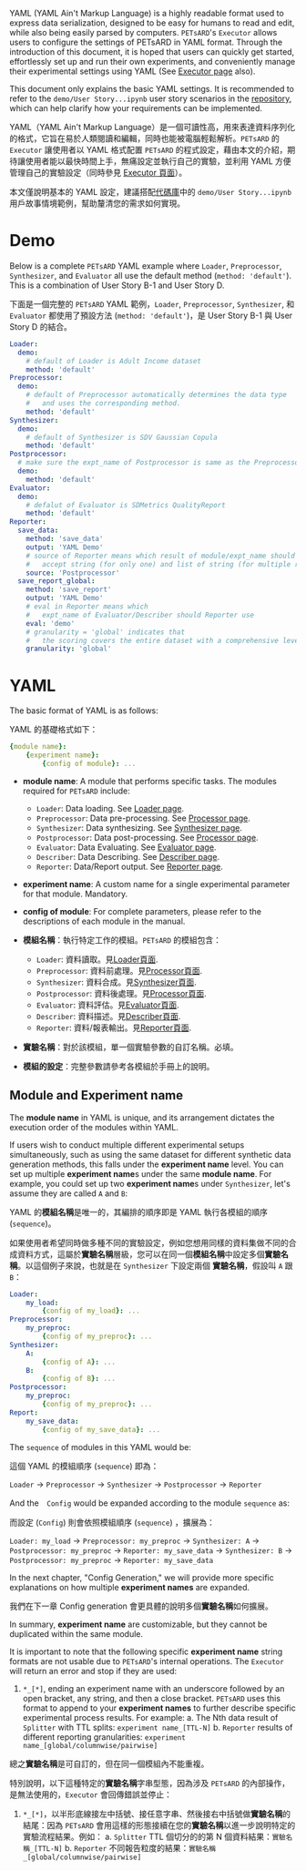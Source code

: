 YAML (YAML Ain't Markup Language) is a highly readable format used to express data serialization, designed to be easy for humans to read and edit, while also being easily parsed by computers. `PETsARD`'s `Executor` allows users to configure the settings of PETsARD in YAML format. Through the introduction of this document, it is hoped that users can quickly get started, effortlessly set up and run their own experiments, and conveniently manage their experimental settings using YAML (See [Executor page](https://nics-tw.github.io/PETsARD/Executor.html) also).

This document only explains the basic YAML settings. It is recommended to refer to the `demo/User Story...ipynb` user story scenarios in the [repository](https://github.com/nics-tw/PETsARD/tree/main/demo), which can help clarify how your requirements can be implemented.


YAML（YAML Ain't Markup Language）是一個可讀性高，用來表達資料序列化的格式，它旨在易於人類閱讀和編輯，同時也能被電腦輕鬆解析。`PETsARD` 的 `Executor` 讓使用者以 YAML 格式配置 `PETsARD` 的程式設定，藉由本文的介紹，期待讓使用者能以最快時間上手，無痛設定並執行自己的實驗，並利用 YAML 方便管理自己的實驗設定（同時參見 [Executor 頁面](https://nics-tw.github.io/PETsARD/Executor.html)）。

本文僅說明基本的 YAML 設定，建議搭配[代碼庫](https://github.com/nics-tw/PETsARD/tree/main/demo)中的 `demo/User Story...ipynb` 用戶故事情境範例，幫助釐清您的需求如何實現。


# Demo

Below is a complete `PETsARD` YAML example where `Loader`, `Preprocessor`, `Synthesizer`, and `Evaluator` all use the default method (`method: 'default'`). This is a combination of User Story B-1 and User Story D.


下面是一個完整的 `PETsARD` YAML 範例，`Loader`, `Preprocessor`, `Synthesizer`, 和 `Evaluator` 都使用了預設方法 (`method: 'default'`)，是 User Story B-1 與 User Story D 的結合。


```YAML
Loader:
  demo:
    # default of Loader is Adult Income dataset
    method: 'default'
Preprocessor:
  demo:
    # default of Preprocessor automatically determines the data type
    #   and uses the corresponding method.
    method: 'default'
Synthesizer:
  demo:
    # default of Synthesizer is SDV Gaussian Copula
    method: 'default'
Postprocessor:
  # make sure the expt_name of Postprocessor is same as the Preprocessor
  demo:
    method: 'default'
Evaluator:
  demo:
    # defalut of Evaluator is SDMetrics QualityReport
    method: 'default'
Reporter:
  save_data:
    method: 'save_data'
    output: 'YAML Demo'
    # source of Reporter means which result of module/expt_name should Reporter use
    #   accept string (for only one) and list of string (for multiple result)
    source: 'Postprocessor'
  save_report_global:
    method: 'save_report'
    output: 'YAML Demo'
    # eval in Reporter means which
    #   expt_name of Evaluator/Describer should Reporter use
    eval: 'demo'
    # granularity = 'global' indicates that
    #   the scoring covers the entire dataset with a comprehensive level of detail.
    granularity: 'global'
```


# YAML

The basic format of YAML is as follows:

YAML 的基礎格式如下：


```YAML
{module name}:
    {experiment name}:
        {config of module}: ...
```


- **module name**: A module that performs specific tasks. The modules required for `PETsARD` include:
    - `Loader`: Data loading. See [Loader page](https://nics-tw.github.io/PETsARD/Loader.html).
    - `Preprocessor`: Data pre-processing. See [Processor page](https://nics-tw.github.io/PETsARD/Processor.html).
    - `Synthesizer`: Data synthesizing. See [Synthesizer page](https://nics-tw.github.io/PETsARD/Synthesizer.html).
    - `Postprocessor`: Data post-processing. See [Processor page](https://nics-tw.github.io/PETsARD/Synthesizer.html).
    - `Evaluator`: Data Evaluating. See [Evaluator page](https://nics-tw.github.io/PETsARD/Evaluator.html).
    - `Describer`: Data Describing. See [Describer page](https://nics-tw.github.io/PETsARD/Describer.html).
    - `Reporter`: Data/Report output. See [Reporter page](https://nics-tw.github.io/PETsARD/Reporter.html).
- **experiment name**: A custom name for a single experimental parameter for that module. Mandatory.
- **config of module**: For complete parameters, please refer to the descriptions of each module in the manual.


- **模組名稱**：執行特定工作的模組。`PETsARD` 的模組包含：
    - `Loader`: 資料讀取。見[Loader頁面](https://nics-tw.github.io/PETsARD/Loader.html).
    - `Preprocessor`: 資料前處理。見[Processor頁面](https://nics-tw.github.io/PETsARD/Processor.html).
    - `Synthesizer`: 資料合成。見[Synthesizer頁面](https://nics-tw.github.io/PETsARD/Synthesizer.html).
    - `Postprocessor`: 資料後處理。見[Processor頁面](https://nics-tw.github.io/PETsARD/Synthesizer.html).
    - `Evaluator`: 資料評估。見[Evaluator頁面](https://nics-tw.github.io/PETsARD/Evaluator.html).
    - `Describer`: 資料描述。見[Describer頁面](https://nics-tw.github.io/PETsARD/Describer.html).
    - `Reporter`: 資料/報表輸出。見[Reporter頁面](https://nics-tw.github.io/PETsARD/Reporter.html).
- **實驗名稱**：對於該模組，單一個實驗參數的自訂名稱。必填。
- **模組的設定**：完整參數請參考各模組於手冊上的說明。


## Module and Experiment name


The **module name** in YAML is unique, and its arrangement dictates the execution order of the modules within YAML.

If users wish to conduct multiple different experimental setups simultaneously, such as using the same dataset for different synthetic data generation methods, this falls under the **experiment name** level. You can set up multiple **experiment name**s under the same **module name**. For example, you could set up two **experiment name**s under `Synthesizer`, let's assume they are called `A` and `B`:


YAML 的**模組名稱**是唯一的，其編排的順序即是 YAML 執行各模組的順序 (`sequence`)。

如果使用者希望同時做多種不同的實驗設定，例如您想用同樣的資料集做不同的合成資料方式，這屬於**實驗名稱**層級，您可以在同一個**模組名稱**中設定多個**實驗名稱**。以這個例子來說，也就是在 `Synthesizer` 下設定兩個 **實驗名稱**，假設叫 `A` 跟 `B`：


```YAML
Loader:
    my_load:
        {config of my_load}: ...
Preprocessor:
    my_preproc:
        {config of my_preproc}: ...
Synthesizer:
    A:
        {config of A}: ...
    B:
        {config of B}: ...
Postprocessor:
    my_preproc:
        {config of my_preproc}: ...
Report:
    my_save_data:
        {config of my_save_data}: ...
```


The `sequence` of modules in this YAML would be:

這個 YAML 的模組順序 (`sequence`) 即為：


`Loader` -> `Preprocessor` -> `Synthesizer` -> `Postprocessor` -> `Reporter`


And the　`Config` would be expanded according to the module `sequence` as:

而設定 (`Config`) 則會依照模組順序 (`sequence`) ，擴展為：


`Loader: my_load` -> `Preprocessor: my_preproc` -> `Synthesizer: A` -> `Postprocessor: my_preproc` -> `Reporter: my_save_data`
->  `Synthesizer: B` -> `Postprocessor: my_preproc` -> `Reporter: my_save_data`



In the next chapter, "Config Generation," we will provide more specific explanations on how multiple **experiment names** are expanded.

我們在下一章 Config generation 會更具體的說明多個**實驗名稱**如何擴展。


In summary, **experiment name** are customizable, but they cannot be duplicated within the same module.

It is important to note that the following specific **experiment name** string formats are not usable due to `PETsARD`'s internal operations. The `Executor` will return an error and stop if they are used:

1. `*_[*]`, ending an experiment name with an underscore followed by an open bracket, any string, and then a close bracket. `PETsARD` uses this format to append to your **experiment names** to further describe specific experimental process results. For example:
    a. The Nth data result of `Splitter` with TTL splits: `experiment name_[TTL-N]`
    b. `Reporter` results of different reporting granularities: `experiment name_[global/columnwise/pairwise]`


總之**實驗名稱**是可自訂的，但在同一個模組內不能重複。

特別說明，以下這種特定的**實驗名稱**字串型態，因為涉及 `PETsARD` 的內部操作，是無法使用的，`Executor` 會回傳錯誤並停止：

1. `*_[*]`，以半形底線接左中括號、接任意字串、然後接右中括號做**實驗名稱**的結尾：因為 `PETsARD` 會用這樣的形態接續在您的**實驗名稱**以進一步說明特定的實驗流程結果。例如：
    a. `Splitter` TTL 個切分的的第 N 個資料結果：`實驗名稱_[TTL-N]`
    b. `Reporter` 不同報告粒度的結果：`實驗名稱_[global/columnwise/pairwise]`


